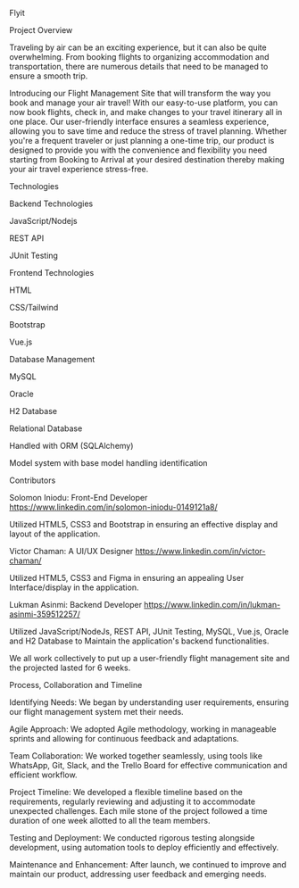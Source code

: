 Flyit

Project Overview

Traveling by air can be an exciting experience, but it can also be quite overwhelming. From booking flights to organizing accommodation and transportation, there are numerous details that need to be managed to ensure a smooth trip.

Introducing our Flight Management Site that will transform the way you book and manage your air travel! With our easy-to-use platform, you can now book flights, check in, and make changes to your travel itinerary all in one place. Our user-friendly interface ensures a seamless experience, allowing you to save time and reduce the stress of travel planning. Whether you're a frequent traveler or just planning a one-time trip, our product is designed to provide you with the convenience and flexibility you need starting from Booking to Arrival at your desired destination thereby making your air travel experience stress-free.

Technologies

Backend Technologies

JavaScript/Nodejs

REST API

JUnit Testing

Frontend Technologies

HTML

CSS/Tailwind

Bootstrap

Vue.js

Database Management

MySQL

Oracle

H2 Database

Relational Database

Handled with ORM (SQLAlchemy)

Model system with base model handling identification

Contributors

Solomon Iniodu: Front-End Developer https://www.linkedin.com/in/solomon-iniodu-0149121a8/

Utilized HTML5, CSS3 and Bootstrap in ensuring an effective display and layout of the application.

Victor Chaman: A UI/UX Designer https://www.linkedin.com/in/victor-chaman/

Utilized HTML5, CSS3 and Figma in ensuring an appealing User Interface/display in the application.

Lukman Asinmi: Backend Developer https://www.linkedin.com/in/lukman-asinmi-359512257/

Utilized JavaScript/NodeJs, REST API, JUnit Testing, MySQL, Vue.js, Oracle and H2 Database to Maintain the application's backend functionalities.

We all work collectively to put up a user-friendly flight management site and the projected lasted for 6 weeks.

Process, Collaboration and Timeline

Identifying Needs: We began by understanding user requirements, ensuring our flight management system met their needs.

Agile Approach: We adopted Agile methodology, working in manageable sprints and allowing for continuous feedback and adaptations.

Team Collaboration: We worked together seamlessly, using tools like WhatsApp, Git, Slack, and the Trello Board for effective communication and efficient workflow.

Project Timeline: We developed a flexible timeline based on the requirements, regularly reviewing and adjusting it to accommodate unexpected challenges. Each mile stone of the project followed a time duration of one week allotted to all the team members.

Testing and Deployment: We conducted rigorous testing alongside development, using automation tools to deploy efficiently and effectively.

Maintenance and Enhancement: After launch, we continued to improve and maintain our product, addressing user feedback and emerging needs.
